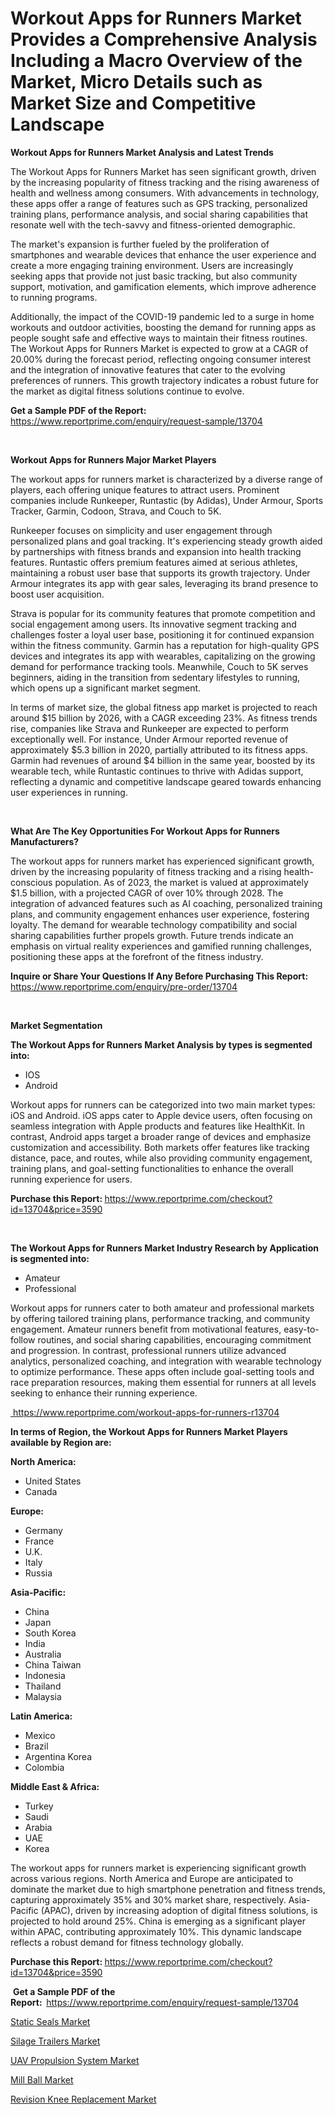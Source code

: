 <p><h1>Workout Apps for Runners Market Provides a Comprehensive Analysis Including a Macro Overview of the Market, Micro Details such as Market Size and Competitive Landscape</h1></p><p><strong>Workout Apps for Runners Market Analysis and Latest Trends</strong></p>
<p><p>The Workout Apps for Runners Market has seen significant growth, driven by the increasing popularity of fitness tracking and the rising awareness of health and wellness among consumers. With advancements in technology, these apps offer a range of features such as GPS tracking, personalized training plans, performance analysis, and social sharing capabilities that resonate well with the tech-savvy and fitness-oriented demographic. </p><p>The market's expansion is further fueled by the proliferation of smartphones and wearable devices that enhance the user experience and create a more engaging training environment. Users are increasingly seeking apps that provide not just basic tracking, but also community support, motivation, and gamification elements, which improve adherence to running programs.</p><p>Additionally, the impact of the COVID-19 pandemic led to a surge in home workouts and outdoor activities, boosting the demand for running apps as people sought safe and effective ways to maintain their fitness routines. The Workout Apps for Runners Market is expected to grow at a CAGR of 20.00% during the forecast period, reflecting ongoing consumer interest and the integration of innovative features that cater to the evolving preferences of runners. This growth trajectory indicates a robust future for the market as digital fitness solutions continue to evolve.</p></p>
<p><strong>Get a Sample PDF of the Report:&nbsp;</strong> <a href="https://www.reportprime.com/enquiry/request-sample/13704?utm_campaign=104&utm_medium=2&utm_source=Github&utm_content=ia&utm_term=29112024&utm_id=workout-apps-for-runners">https://www.reportprime.com/enquiry/request-sample/13704</a></p>
<p>&nbsp;</p>
<p><strong>Workout Apps for Runners Major Market Players</strong></p>
<p><p>The workout apps for runners market is characterized by a diverse range of players, each offering unique features to attract users. Prominent companies include Runkeeper, Runtastic (by Adidas), Under Armour, Sports Tracker, Garmin, Codoon, Strava, and Couch to 5K. </p><p>Runkeeper focuses on simplicity and user engagement through personalized plans and goal tracking. It's experiencing steady growth aided by partnerships with fitness brands and expansion into health tracking features. Runtastic offers premium features aimed at serious athletes, maintaining a robust user base that supports its growth trajectory. Under Armour integrates its app with gear sales, leveraging its brand presence to boost user acquisition.</p><p>Strava is popular for its community features that promote competition and social engagement among users. Its innovative segment tracking and challenges foster a loyal user base, positioning it for continued expansion within the fitness community. Garmin has a reputation for high-quality GPS devices and integrates its app with wearables, capitalizing on the growing demand for performance tracking tools. Meanwhile, Couch to 5K serves beginners, aiding in the transition from sedentary lifestyles to running, which opens up a significant market segment.</p><p>In terms of market size, the global fitness app market is projected to reach around $15 billion by 2026, with a CAGR exceeding 23%. As fitness trends rise, companies like Strava and Runkeeper are expected to perform exceptionally well. For instance, Under Armour reported revenue of approximately $5.3 billion in 2020, partially attributed to its fitness apps. Garmin had revenues of around $4 billion in the same year, boosted by its wearable tech, while Runtastic continues to thrive with Adidas support, reflecting a dynamic and competitive landscape geared towards enhancing user experiences in running.</p></p>
<p>&nbsp;</p>
<p><strong>What Are The Key Opportunities For Workout Apps for Runners Manufacturers?</strong></p>
<p><p>The workout apps for runners market has experienced significant growth, driven by the increasing popularity of fitness tracking and a rising health-conscious population. As of 2023, the market is valued at approximately $1.5 billion, with a projected CAGR of over 10% through 2028. The integration of advanced features such as AI coaching, personalized training plans, and community engagement enhances user experience, fostering loyalty. The demand for wearable technology compatibility and social sharing capabilities further propels growth. Future trends indicate an emphasis on virtual reality experiences and gamified running challenges, positioning these apps at the forefront of the fitness industry.</p></p>
<p><strong>Inquire or Share Your Questions If Any Before Purchasing This Report:</strong> <a href="https://www.reportprime.com/enquiry/pre-order/13704?utm_campaign=104&utm_medium=2&utm_source=Github&utm_content=ia&utm_term=29112024&utm_id=workout-apps-for-runners">https://www.reportprime.com/enquiry/pre-order/13704</a></p>
<p>&nbsp;</p>
<p><strong>Market Segmentation</strong></p>
<p><strong>The Workout Apps for Runners Market Analysis by types is segmented into:</strong></p>
<p><ul><li>IOS</li><li>Android</li></ul></p>
<p><p>Workout apps for runners can be categorized into two main market types: iOS and Android. iOS apps cater to Apple device users, often focusing on seamless integration with Apple products and features like HealthKit. In contrast, Android apps target a broader range of devices and emphasize customization and accessibility. Both markets offer features like tracking distance, pace, and routes, while also providing community engagement, training plans, and goal-setting functionalities to enhance the overall running experience for users.</p></p>
<p><strong>Purchase this Report:&nbsp;</strong><a href="https://www.reportprime.com/checkout?id=13704&price=3590&utm_campaign=104&utm_medium=2&utm_source=Github&utm_content=ia&utm_term=29112024&utm_id=workout-apps-for-runners">https://www.reportprime.com/checkout?id=13704&price=3590</a></p>
<p>&nbsp;</p>
<p><strong>The Workout Apps for Runners Market Industry Research by Application is segmented into:</strong></p>
<p><ul><li>Amateur</li><li>Professional</li></ul></p>
<p><p>Workout apps for runners cater to both amateur and professional markets by offering tailored training plans, performance tracking, and community engagement. Amateur runners benefit from motivational features, easy-to-follow routines, and social sharing capabilities, encouraging commitment and progression. In contrast, professional runners utilize advanced analytics, personalized coaching, and integration with wearable technology to optimize performance. These apps often include goal-setting tools and race preparation resources, making them essential for runners at all levels seeking to enhance their running experience.</p></p>
<p><a href="https://www.reportprime.com/workout-apps-for-runners-r13704?utm_campaign=104&utm_medium=2&utm_source=Github&utm_content=ia&utm_term=29112024&utm_id=workout-apps-for-runners">&nbsp;https://www.reportprime.com/workout-apps-for-runners-r13704</a></p>
<p><strong>In terms of Region, the Workout Apps for Runners Market Players available by Region are:</strong></p>
<p>
    <p> <strong> North America: </strong>
        <ul>
            <li>United States</li>
            <li>Canada</li>
        </ul>
        </p> 
    <p> <strong> Europe: </strong>
        <ul>
            <li>Germany</li>
            <li>France</li>
            <li>U.K.</li>
            <li>Italy</li>
            <li>Russia</li>
        </ul>
        </p> 
    <p> <strong> Asia-Pacific: </strong>
        <ul>
            <li>China</li>
            <li>Japan</li>
            <li>South Korea</li>
            <li>India</li>
            <li>Australia</li>
            <li>China Taiwan</li>
            <li>Indonesia</li>
            <li>Thailand</li>
            <li>Malaysia</li>
        </ul>
        </p> 
    <p> <strong> Latin America: </strong>
        <ul>
            <li>Mexico</li>
            <li>Brazil</li>
            <li>Argentina Korea</li>
            <li>Colombia</li>
        </ul>
        </p> 
    <p> <strong> Middle East & Africa: </strong>
        <ul>
            <li>Turkey</li>
            <li>Saudi</li>
            <li>Arabia</li>
            <li>UAE</li>
            <li>Korea</li>
        </ul>
    </p>
    </p>
<p><p>The workout apps for runners market is experiencing significant growth across various regions. North America and Europe are anticipated to dominate the market due to high smartphone penetration and fitness trends, capturing approximately 35% and 30% market share, respectively. Asia-Pacific (APAC), driven by increasing adoption of digital fitness solutions, is projected to hold around 25%. China is emerging as a significant player within APAC, contributing approximately 10%. This dynamic landscape reflects a robust demand for fitness technology globally.</p></p>
<p><strong>Purchase this Report: </strong><a href="https://www.reportprime.com/checkout?id=13704&price=3590&utm_campaign=104&utm_medium=2&utm_source=Github&utm_content=ia&utm_term=29112024&utm_id=workout-apps-for-runners">https://www.reportprime.com/checkout?id=13704&price=3590</a></p>
<p>&nbsp;<strong>Get a Sample PDF of the Report:&nbsp;&nbsp;</strong><a href="https://www.reportprime.com/enquiry/request-sample/13704?utm_campaign=104&utm_medium=2&utm_source=Github&utm_content=ia&utm_term=29112024&utm_id=workout-apps-for-runners">https://www.reportprime.com/enquiry/request-sample/13704</a></p>
<p><strong></strong></p>
<p><p><a href="https://issuu.com/reportprime-2/docs/static-seals-market-size-2030.pptx?utm_campaign=104&utm_medium=2&utm_source=Github&utm_content=ia&utm_term=29112024&utm_id=workout-apps-for-runners">Static Seals Market</a></p><p><a href="https://www.linkedin.com/pulse/silage-trailers-market-growth-outlook-from-2024-2031-projecting-jni1e?utm_campaign=104&utm_medium=2&utm_source=Github&utm_content=ia&utm_term=29112024&utm_id=workout-apps-for-runners">Silage Trailers Market</a></p><p><a href="https://www.linkedin.com/pulse/uav-propulsion-system-market-report-2024-2031-challenges-n7o2e?utm_campaign=104&utm_medium=2&utm_source=Github&utm_content=ia&utm_term=29112024&utm_id=workout-apps-for-runners">UAV Propulsion System Market</a></p><p><a href="https://issuu.com/reportprime-2/docs/mill-ball-market-size-2030.pptx?utm_campaign=104&utm_medium=2&utm_source=Github&utm_content=ia&utm_term=29112024&utm_id=workout-apps-for-runners">Mill Ball Market</a></p><p><a href="https://github.com/borgmrikki329/Market-Research-Report-List-1/blob/main/revision-knee-replacement-market.md?utm_campaign=104&utm_medium=2&utm_source=Github&utm_content=ia&utm_term=29112024&utm_id=workout-apps-for-runners">Revision Knee Replacement Market</a></p></p>